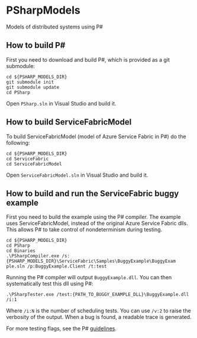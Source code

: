 # PSharpModels
Models of distributed systems using P#

## How to build P\# #
First you need to download and build P#, which is provided as a git submodule:

```
cd ${PSHARP_MODELS_DIR}
git submodule init
git submodule update
cd PSharp
```

Open `PSharp.sln` in Visual Studio and build it.

## How to build ServiceFabricModel
To build ServiceFabricModel (model of Azure Service Fabric in P#) do the following:

```
cd ${PSHARP_MODELS_DIR}
cd ServiceFabric
cd ServiceFabricModel
```
Open `ServiceFabricModel.sln` in Visual Studio and build it.

## How to build and run the ServiceFabric buggy example
First you need to build the example using the P# compiler. The example uses ServiceFabricModel, instead of the original Azure Service Fabric dlls. This allows P# to take control of nondeterminism during testing.

```
cd ${PSHARP_MODELS_DIR}
cd PSharp
cd Binaries
.\PSharpCompiler.exe /s:{PSHARP_MODELS_DIR}\ServiceFabric\Samples\BuggyExample\BuggyExam
ple.sln /p:BuggyExample.Client /t:test
```

Running the P# compiler will output `BuggyExample.dll`. You can then systematically test this dll using P#:

```
.\PSharpTester.exe /test:{PATH_TO_BUGGY_EXAMPLE_DLL}\BuggyExample.dll /i:1
```

Where `/i:N` is the number of scheduling tests. You can use `/v:2` to raise the verbosity of the output. When a bug is found, a readable trace is generated.

For more testing flags, see the P# [guidelines](https://github.com/p-org/PSharp).

